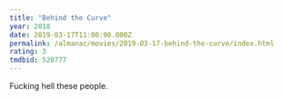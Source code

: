 ```yaml
---
title: "Behind the Curve"
year: 2018
date: 2019-03-17T11:00:00.000Z
permalink: /almanac/movies/2019-03-17-behind-the-curve/index.html
rating: 3
tmdbid: 520777
---
```


Fucking hell these people.